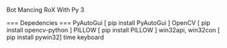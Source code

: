 Bot Mancing RoX With Py 3

=== Depedencies ===
PyAutoGui           [ pip install PyAutoGui ]
OpenCV              [ pip install opencv-python ]
PILLOW              [ pip install PILLOW ]
win32api, win32con  [ pip install pywin32]
time
keyboard
